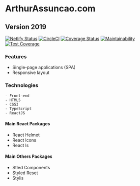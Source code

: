 # ArthurAssuncao.com

## Version 2019

[![Netlify Status](https://api.netlify.com/api/v1/badges/38daf41b-83b7-40f8-9c05-ba5b85189f5a/deploy-status)](https://app.netlify.com/sites/arthurassuncao/deploys)
[![CircleCI](https://circleci.com/gh/ArthurAssuncao/ArthurAssuncao.com.svg?style=svg)](https://circleci.com/gh/ArthurAssuncao/ArthurAssuncao.com)
[![Coverage Status](https://coveralls.io/repos/github/ArthurAssuncao/ArthurAssuncao.com/badge.svg?branch=master)](https://coveralls.io/github/ArthurAssuncao/ArthurAssuncao.com?branch=master)
[![Maintainability](https://api.codeclimate.com/v1/badges/8a9d55bc67ad89c02b94/maintainability)](https://codeclimate.com/github/ArthurAssuncao/ArthurAssuncao.com/maintainability)
[![Test Coverage](https://api.codeclimate.com/v1/badges/8a9d55bc67ad89c02b94/test_coverage)](https://codeclimate.com/github/ArthurAssuncao/ArthurAssuncao.com/test_coverage)

### Features

- Single-page applications (SPA)
- Responsive layout

### Technologies

    - Front-end
    - HTML5
    - CSS3
    - TypeScript
    - ReactJS

#### Main React Packages

- React Helmet
- React Icons
- React Is

#### Main Others Packages

- Stled Components
- Styled Reset
- Stylis
